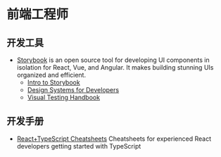 # 前端工程师

## 开发工具
- [Storybook](https://storybook.js.org/) is an open source tool for developing UI components in isolation for React, Vue, and Angular. It makes building stunning UIs organized and efficient.
  - [Intro to Storybook](https://www.learnstorybook.com/intro-to-storybook/)
  - [Design Systems for Developers](https://www.learnstorybook.com/design-systems-for-developers/)
  - [Visual Testing Handbook](https://www.learnstorybook.com/visual-testing-handbook/)

## 开发手册
- [React+TypeScript Cheatsheets](https://github.com/typescript-cheatsheets/react-typescript-cheatsheet#reacttypescript-cheatsheets) Cheatsheets for experienced React developers getting started with TypeScript
